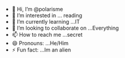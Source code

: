 - 👋 Hi, I’m @polarisme
- 👀 I’m interested in ... reading
- 🌱 I’m currently learning ...IT
- 💞️ I’m looking to collaborate on ...Everything
- 📫 How to reach me ...secret
- 😄 Pronouns: ...He/Him
- ⚡ Fun fact: ...Im an alien

<!---
polarisme/polarisme is a ✨ special ✨ repository because its `README.md` (this file) appears on your GitHub profile.
You can click the Preview link to take a look at your changes.
--->
